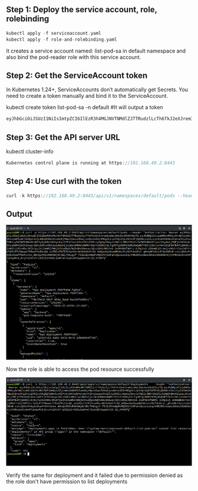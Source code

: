 ## Step 1: Deploy the service account, role, rolebinding

```go
kubectl apply -f serviceaccount.yaml
kubectl apply -f role-and-rolebinding.yaml
```
It creates a service account named: list-pod-sa in default namespace and also bind the pod-reader role with this service account.

## Step 2: Get the ServiceAccount token

In Kubernetes 1.24+, ServiceAccounts don’t automatically get Secrets. You need to create a token manually and bind it to the ServiceAccount.

kubectl create token list-pod-sa -n default #It will output a token

```go
eyJhbGciOiJSUzI1NiIsImtpZCI6IlEzR3h4MGJNVTNMdlZJTTRudzlLcTh6TkJ2eXJremIzdGc2bmJoc050SVEifQ.eyJhdWQiOlsiaHR0cHM6Ly9rdWJlcm5ldGVzLmRlZmF1bHQuc3ZjLmNsdXN0ZXIubG9jYWwiXSwiZXhwIjoxNzUxODI4MDg3LCJpYXQiOjE3NTE4MjQ0ODcsImlzcyI6Imh0dHBzOi8va3ViZXJuZXRlcy5kZWZhdWx0LnN2Yy5jbHVzdGVyLmxvY2FsIiwia3ViZXJuZXRlcy5pbyI6eyJuYW1lc3BhY2UiOiJkZWZhdWx0Iiwic2VydmljZWFjY291bnQiOnsibmFtZSI6Imxpc3QtcG9kLXNhIiwidWlkIjoiNzA0MmUxNWMtY2ExYi00Njk1LTg3OTgtNDM2N2RjNGQ4NTY0In19LCJuYmYiOjE3NTE4MjQ0ODcsInN1YiI6InN5c3RlbTpzZXJ2aWNlYWNjb3VudDpkZWZhdWx0Omxpc3QtcG9kLXNhIn0.Jo0PdA6fWHFz-3JRp2uS-iD0mWEU2rUeIzs9b2rC1oL56YCvrTdZLPTVYWuwn7fBsGfKvEkcQG_o2ZR2uTH7PIXtw49zcNC0nUUxfc5d_946pcUanUueQRnKcEnJ92fdcGFxt_gMzm4E43niJ7ab3DEoB-xlolQXXxPv0ybs9uwff0thJckx_W0vQiF8SxRdH3WjHC3Bl7hNigxf-T5lD1EnnWpMvRQ5VkYiOFiKvQioisukqvYHR2R5in4aoJbhGs3SG0ObAKjthPNtZnSCu9xMTqVqyMtkjkryYJZXtVY-ERlE52rK8XLGa6FmCTGy5JDC5qq0eYJO-2D_VFKRfQ

```
## Step 3: Get the API server URL

kubectl cluster-info

```go
Kubernetes control plane is running at https://192.168.49.2:8443

```

## Step 4: Use curl with the token

```go
curl -k https://192.168.49.2:8443/api/v1/namespaces/default/pods --header "Authorization: Bearer eyJhbGciOiJSUzI1NiIsImtpZCI6IlEzR3h4MGJNVTNMdlZJTTRudzlLcTh6TkJ2eXJremIzdGc2bmJoc050SVEifQ.eyJhdWQiOlsiaHR0cHM6Ly9rdWJlcm5ldGVzLmRlZmF1bHQuc3ZjLmNsdXN0ZXIubG9jYWwiXSwiZXhwIjoxNzUxODI4MDg3LCJpYXQiOjE3NTE4MjQ0ODcsImlzcyI6Imh0dHBzOi8va3ViZXJuZXRlcy5kZWZhdWx0LnN2Yy5jbHVzdGVyLmxvY2FsIiwia3ViZXJuZXRlcy5pbyI6eyJuYW1lc3BhY2UiOiJkZWZhdWx0Iiwic2VydmljZWFjY291bnQiOnsibmFtZSI6Imxpc3QtcG9kLXNhIiwidWlkIjoiNzA0MmUxNWMtY2ExYi00Njk1LTg3OTgtNDM2N2RjNGQ4NTY0In19LCJuYmYiOjE3NTE4MjQ0ODcsInN1YiI6InN5c3RlbTpzZXJ2aWNlYWNjb3VudDpkZWZhdWx0Omxpc3QtcG9kLXNhIn0.Jo0PdA6fWHFz-3JRp2uS-iD0mWEU2rUeIzs9b2rC1oL56YCvrTdZLPTVYWuwn7fBsGfKvEkcQG_o2ZR2uTH7PIXtw49zcNC0nUUxfc5d_946pcUanUueQRnKcEnJ92fdcGFxt_gMzm4E43niJ7ab3DEoB-xlolQXXxPv0ybs9uwff0thJckx_W0vQiF8SxRdH3WjHC3Bl7hNigxf-T5lD1EnnWpMvRQ5VkYiOFiKvQioisukqvYHR2R5in4aoJbhGs3SG0ObAKjthPNtZnSCu9xMTqVqyMtkjkryYJZXtVY-ERlE52rK8XLGa6FmCTGy5JDC5qq0eYJO-2D_VFKRfQ"
```

## Output


![alt text](image.png)

Now the role is able to access the pod resource successfully


![alt text](image-1.png)

Verify the same for deployment and it failed due to permission denied as the role don't have permission to list deployments